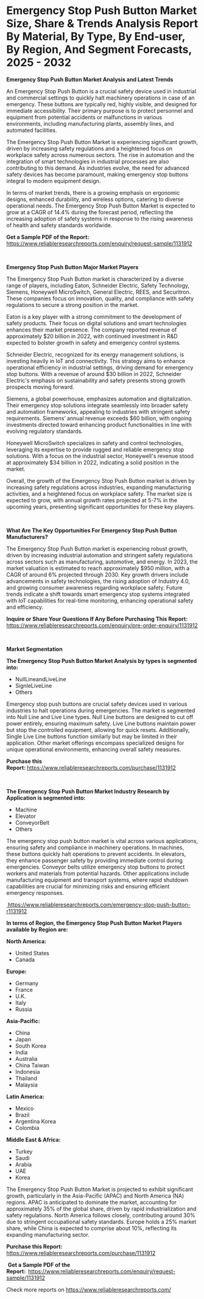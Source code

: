 <p><h1>Emergency Stop Push Button Market Size, Share & Trends Analysis Report By Material, By Type, By End-user, By Region, And Segment Forecasts, 2025 - 2032</h1></p><p><strong>Emergency Stop Push Button Market Analysis and Latest Trends</strong></p>
<p><p>An Emergency Stop Push Button is a crucial safety device used in industrial and commercial settings to quickly halt machinery operations in case of an emergency. These buttons are typically red, highly visible, and designed for immediate accessibility. Their primary purpose is to protect personnel and equipment from potential accidents or malfunctions in various environments, including manufacturing plants, assembly lines, and automated facilities.</p><p>The Emergency Stop Push Button Market is experiencing significant growth, driven by increasing safety regulations and a heightened focus on workplace safety across numerous sectors. The rise in automation and the integration of smart technologies in industrial processes are also contributing to this demand. As industries evolve, the need for advanced safety devices has become paramount, making emergency stop buttons integral to modern equipment design.</p><p>In terms of market trends, there is a growing emphasis on ergonomic designs, enhanced durability, and wireless options, catering to diverse operational needs. The Emergency Stop Push Button Market is expected to grow at a CAGR of 14.4% during the forecast period, reflecting the increasing adoption of safety systems in response to the rising awareness of health and safety standards worldwide.</p></p>
<p><strong>Get a Sample PDF of the Report:&nbsp;</strong> <a href="https://www.reliableresearchreports.com/enquiry/request-sample/1131912?utm_campaign=2198&utm_medium=2&utm_source=Github&utm_content=ia&utm_term=16022025&utm_id=emergency-stop-push-button">https://www.reliableresearchreports.com/enquiry/request-sample/1131912</a></p>
<p>&nbsp;</p>
<p><strong>Emergency Stop Push Button Major Market Players</strong></p>
<p><p>The Emergency Stop Push Button market is characterized by a diverse range of players, including Eaton, Schneider Electric, Safety Technology, Siemens, Honeywell MicroSwitch, General Electric, REES, and Securitron. These companies focus on innovation, quality, and compliance with safety regulations to secure a strong position in the market.</p><p>Eaton is a key player with a strong commitment to the development of safety products. Their focus on digital solutions and smart technologies enhances their market presence. The company reported revenue of approximately $20 billion in 2022, with continued investment in R&D expected to bolster growth in safety and emergency control systems.</p><p>Schneider Electric, recognized for its energy management solutions, is investing heavily in IoT and connectivity. This strategy aims to enhance operational efficiency in industrial settings, driving demand for emergency stop buttons. With a revenue of around $30 billion in 2022, Schneider Electric's emphasis on sustainability and safety presents strong growth prospects moving forward.</p><p>Siemens, a global powerhouse, emphasizes automation and digitalization. Their emergency stop solutions integrate seamlessly into broader safety and automation frameworks, appealing to industries with stringent safety requirements. Siemens’ annual revenue exceeds $60 billion, with ongoing investments directed toward enhancing product functionalities in line with evolving regulatory standards.</p><p>Honeywell MicroSwitch specializes in safety and control technologies, leveraging its expertise to provide rugged and reliable emergency stop solutions. With a focus on the industrial sector, Honeywell's revenue stood at approximately $34 billion in 2022, indicating a solid position in the market.</p><p>Overall, the growth of the Emergency Stop Push Button market is driven by increasing safety regulations across industries, expanding manufacturing activities, and a heightened focus on workplace safety. The market size is expected to grow, with annual growth rates projected at 5-7% in the upcoming years, presenting significant opportunities for these key players.</p></p>
<p>&nbsp;</p>
<p><strong>What Are The Key Opportunities For Emergency Stop Push Button Manufacturers?</strong></p>
<p><p>The Emergency Stop Push Button market is experiencing robust growth, driven by increasing industrial automation and stringent safety regulations across sectors such as manufacturing, automotive, and energy. In 2023, the market valuation is estimated to reach approximately $950 million, with a CAGR of around 6% projected through 2030. Key growth drivers include advancements in safety technologies, the rising adoption of Industry 4.0, and growing consumer awareness regarding workplace safety. Future trends indicate a shift towards smart emergency stop systems integrated with IoT capabilities for real-time monitoring, enhancing operational safety and efficiency.</p></p>
<p><strong>Inquire or Share Your Questions If Any Before Purchasing This Report:</strong> <a href="https://www.reliableresearchreports.com/enquiry/pre-order-enquiry/1131912?utm_campaign=2198&utm_medium=2&utm_source=Github&utm_content=ia&utm_term=16022025&utm_id=emergency-stop-push-button">https://www.reliableresearchreports.com/enquiry/pre-order-enquiry/1131912</a></p>
<p>&nbsp;</p>
<p><strong>Market Segmentation</strong></p>
<p><strong>The Emergency Stop Push Button Market Analysis by types is segmented into:</strong></p>
<p><ul><li>NullLineandLiveLine</li><li>SignleLiveLine</li><li>Others</li></ul></p>
<p><p>Emergency stop push buttons are crucial safety devices used in various industries to halt operations during emergencies. The market is segmented into Null Line and Live Line types. Null Line buttons are designed to cut off power entirely, ensuring maximum safety. Live Line buttons maintain power but stop the controlled equipment, allowing for quick resets. Additionally, Single Live Line buttons function similarly but may be limited in their application. Other market offerings encompass specialized designs for unique operational environments, enhancing overall safety measures.</p></p>
<p><strong>Purchase this Report:&nbsp;</strong><a href="https://www.reliableresearchreports.com/purchase/1131912?utm_campaign=2198&utm_medium=2&utm_source=Github&utm_content=ia&utm_term=16022025&utm_id=emergency-stop-push-button">https://www.reliableresearchreports.com/purchase/1131912</a></p>
<p>&nbsp;</p>
<p><strong>The Emergency Stop Push Button Market Industry Research by Application is segmented into:</strong></p>
<p><ul><li>Machine</li><li>Elevator</li><li>ConveyorBelt</li><li>Others</li></ul></p>
<p><p>The emergency stop push button market is vital across various applications, ensuring safety and compliance in machinery operations. In machines, these buttons quickly halt operations to prevent accidents. In elevators, they enhance passenger safety by providing immediate control during emergencies. Conveyor belts utilize emergency stop buttons to protect workers and materials from potential hazards. Other applications include manufacturing equipment and transport systems, where rapid shutdown capabilities are crucial for minimizing risks and ensuring efficient emergency responses.</p></p>
<p><a href="https://www.reliableresearchreports.com/emergency-stop-push-button-r1131912?utm_campaign=2198&utm_medium=2&utm_source=Github&utm_content=ia&utm_term=16022025&utm_id=emergency-stop-push-button">&nbsp;https://www.reliableresearchreports.com/emergency-stop-push-button-r1131912</a></p>
<p><strong>In terms of Region, the Emergency Stop Push Button Market Players available by Region are:</strong></p>
<p>
    <p> <strong> North America: </strong>
        <ul>
            <li>United States</li>
            <li>Canada</li>
        </ul>
        </p> 
    <p> <strong> Europe: </strong>
        <ul>
            <li>Germany</li>
            <li>France</li>
            <li>U.K.</li>
            <li>Italy</li>
            <li>Russia</li>
        </ul>
        </p> 
    <p> <strong> Asia-Pacific: </strong>
        <ul>
            <li>China</li>
            <li>Japan</li>
            <li>South Korea</li>
            <li>India</li>
            <li>Australia</li>
            <li>China Taiwan</li>
            <li>Indonesia</li>
            <li>Thailand</li>
            <li>Malaysia</li>
        </ul>
        </p> 
    <p> <strong> Latin America: </strong>
        <ul>
            <li>Mexico</li>
            <li>Brazil</li>
            <li>Argentina Korea</li>
            <li>Colombia</li>
        </ul>
        </p> 
    <p> <strong> Middle East & Africa: </strong>
        <ul>
            <li>Turkey</li>
            <li>Saudi</li>
            <li>Arabia</li>
            <li>UAE</li>
            <li>Korea</li>
        </ul>
    </p>
    </p>
<p><p>The Emergency Stop Push Button Market is projected to exhibit significant growth, particularly in the Asia-Pacific (APAC) and North America (NA) regions. APAC is anticipated to dominate the market, accounting for approximately 35% of the global share, driven by rapid industrialization and safety regulations. North America follows closely, contributing around 30% due to stringent occupational safety standards. Europe holds a 25% market share, while China is expected to comprise about 10%, reflecting its expanding manufacturing sector.</p></p>
<p><strong>Purchase this Report: </strong><a href="https://www.reliableresearchreports.com/purchase/1131912?utm_campaign=2198&utm_medium=2&utm_source=Github&utm_content=ia&utm_term=16022025&utm_id=emergency-stop-push-button">https://www.reliableresearchreports.com/purchase/1131912</a></p>
<p>&nbsp;<strong>Get a Sample PDF of the Report:&nbsp;&nbsp;</strong><a href="https://www.reliableresearchreports.com/enquiry/request-sample/1131912?utm_campaign=2198&utm_medium=2&utm_source=Github&utm_content=ia&utm_term=16022025&utm_id=emergency-stop-push-button">https://www.reliableresearchreports.com/enquiry/request-sample/1131912</a></p>
<p><strong></strong></p>
<p>Check more reports on <a href="https://www.reliableresearchreports.com/?utm_campaign=2198&utm_medium=2&utm_source=Github&utm_content=ia&utm_term=16022025&utm_id=emergency-stop-push-button">https://www.reliableresearchreports.com/</a></p>